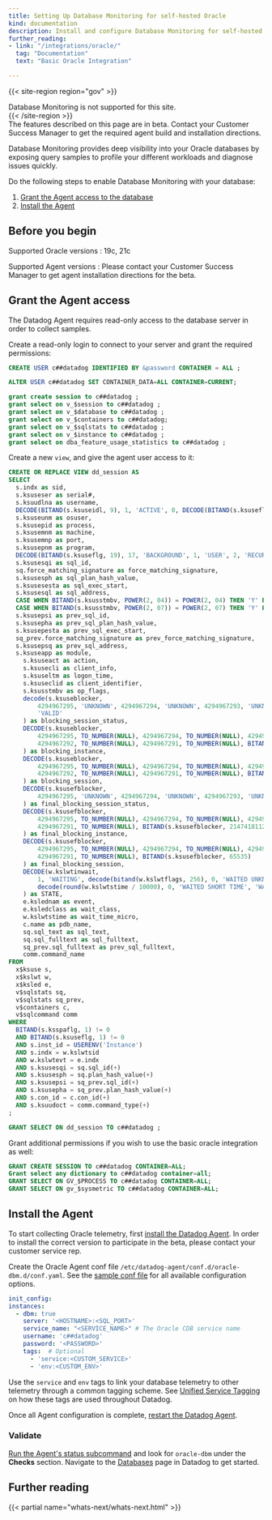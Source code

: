 ```yaml
---
title: Setting Up Database Monitoring for self-hosted Oracle
kind: documentation
description: Install and configure Database Monitoring for self-hosted SQL Server
further_reading:
- link: "/integrations/oracle/"
  tag: "Documentation"
  text: "Basic Oracle Integration"

---
```


{{< site-region region="gov" >}}
<div class="alert alert-warning">Database Monitoring is not supported for this site.</div>
{{< /site-region >}}

<div class="alert alert-info">
The features described on this page are in beta. Contact your Customer Success Manager to get the required agent build and installation directions.
</div>

Database Monitoring provides deep visibility into your Oracle databases by exposing query samples to profile your different workloads and diagnose issues quickly.

Do the following steps to enable Database Monitoring with your database:

1. [Grant the Agent access to the database](#grant-the-agent-access)
2. [Install the Agent](#install-the-agent)

## Before you begin

Supported Oracle versions
: 19c, 21c

Supported Agent versions
: Please contact your Customer Success Manager to get agent installation directions for the beta.

## Grant the Agent access

The Datadog Agent requires read-only access to the database server in order to collect samples.

Create a read-only login to connect to your server and grant the required permissions:

```SQL
CREATE USER c##datadog IDENTIFIED BY &password CONTAINER = ALL ;

ALTER USER c##datadog SET CONTAINER_DATA=ALL CONTAINER=CURRENT;

grant create session to c##datadog ;
grant select on v_$session to c##datadog ;
grant select on v_$database to c##datadog ;
grant select on v_$containers to c##datadog;
grant select on v_$sqlstats to c##datadog ;
grant select on v_$instance to c##datadog ;
grant select on dba_feature_usage_statistics to c##datadog ;
```

Create a new `view`, and give the agent user access to it:

```SQL
CREATE OR REPLACE VIEW dd_session AS
SELECT
  s.indx as sid,
  s.ksuseser as serial#,
  s.ksuudlna as username,
  DECODE(BITAND(s.ksuseidl, 9), 1, 'ACTIVE', 0, DECODE(BITAND(s.ksuseflg, 4096), 0, 'INACTIVE', 'CACHED'), 'KILLED') as status,
  s.ksuseunm as osuser,
  s.ksusepid as process,
  s.ksusemnm as machine,
  s.ksusemnp as port,
  s.ksusepnm as program,
  DECODE(BITAND(s.ksuseflg, 19), 17, 'BACKGROUND', 1, 'USER', 2, 'RECURSIVE', '?') as type,
  s.ksusesqi as sql_id,
  sq.force_matching_signature as force_matching_signature,
  s.ksusesph as sql_plan_hash_value,
  s.ksusesesta as sql_exec_start,
  s.ksusesql as sql_address,
  CASE WHEN BITAND(s.ksusstmbv, POWER(2, 04)) = POWER(2, 04) THEN 'Y' ELSE 'N' END as in_parse,
  CASE WHEN BITAND(s.ksusstmbv, POWER(2, 07)) = POWER(2, 07) THEN 'Y' ELSE 'N' END as in_hard_parse,
  s.ksusepsi as prev_sql_id,
  s.ksusepha as prev_sql_plan_hash_value,
  s.ksusepesta as prev_sql_exec_start,
  sq_prev.force_matching_signature as prev_force_matching_signature,
  s.ksusepsq as prev_sql_address,
  s.ksuseapp as module,
    s.ksuseact as action,
    s.ksusecli as client_info,
    s.ksuseltm as logon_time,
    s.ksuseclid as client_identifier,
    s.ksusstmbv as op_flags,
    decode(s.ksuseblocker,
        4294967295, 'UNKNOWN', 4294967294, 'UNKNOWN', 4294967293, 'UNKNOWN', 4294967292, 'NO HOLDER', 4294967291, 'NOT IN WAIT',
        'VALID'
    ) as blocking_session_status,
    DECODE(s.ksuseblocker,
        4294967295, TO_NUMBER(NULL), 4294967294, TO_NUMBER(NULL), 4294967293, TO_NUMBER(NULL),
        4294967292, TO_NUMBER(NULL), 4294967291, TO_NUMBER(NULL), BITAND(s.ksuseblocker, 2147418112) / 65536
    ) as blocking_instance,
    DECODE(s.ksuseblocker,
        4294967295, TO_NUMBER(NULL), 4294967294, TO_NUMBER(NULL), 4294967293, TO_NUMBER(NULL),
        4294967292, TO_NUMBER(NULL), 4294967291, TO_NUMBER(NULL), BITAND(s.ksuseblocker, 65535)
    ) as blocking_session,
    DECODE(s.ksusefblocker,
        4294967295, 'UNKNOWN', 4294967294, 'UNKNOWN', 4294967293, 'UNKNOWN', 4294967292, 'NO HOLDER', 4294967291, 'NOT IN WAIT', 'VALID'
    ) as final_blocking_session_status,
    DECODE(s.ksusefblocker,
        4294967295, TO_NUMBER(NULL), 4294967294, TO_NUMBER(NULL), 4294967293, TO_NUMBER(NULL), 4294967292, TO_NUMBER(NULL),
        4294967291, TO_NUMBER(NULL), BITAND(s.ksusefblocker, 2147418112) / 65536
    ) as final_blocking_instance,
    DECODE(s.ksusefblocker,
        4294967295, TO_NUMBER(NULL), 4294967294, TO_NUMBER(NULL), 4294967293, TO_NUMBER(NULL), 4294967292, TO_NUMBER(NULL),
        4294967291, TO_NUMBER(NULL), BITAND(s.ksusefblocker, 65535)
    ) as final_blocking_session,
    DECODE(w.kslwtinwait,
        1, 'WAITING', decode(bitand(w.kslwtflags, 256), 0, 'WAITED UNKNOWN TIME',
        decode(round(w.kslwtstime / 10000), 0, 'WAITED SHORT TIME', 'WAITED KNOWN TIME'))
    ) as STATE,
    e.kslednam as event,
    e.ksledclass as wait_class,
    w.kslwtstime as wait_time_micro,
    c.name as pdb_name,
    sq.sql_text as sql_text,
    sq.sql_fulltext as sql_fulltext,
    sq_prev.sql_fulltext as prev_sql_fulltext,
    comm.command_name
FROM
  x$ksuse s,
  x$kslwt w,
  x$ksled e,
  v$sqlstats sq,
  v$sqlstats sq_prev,
  v$containers c,
  v$sqlcommand comm
WHERE
  BITAND(s.ksspaflg, 1) != 0
  AND BITAND(s.ksuseflg, 1) != 0
  AND s.inst_id = USERENV('Instance')
  AND s.indx = w.kslwtsid
  AND w.kslwtevt = e.indx
  AND s.ksusesqi = sq.sql_id(+)
  AND s.ksusesph = sq.plan_hash_value(+)
  AND s.ksusepsi = sq_prev.sql_id(+)
  AND s.ksusepha = sq_prev.plan_hash_value(+)
  AND s.con_id = c.con_id(+)
  AND s.ksuudoct = comm.command_type(+)
;

GRANT SELECT ON dd_session TO c##datadog ;
```

Grant additional permissions if you wish to use the basic oracle integration as well:

```SQL
GRANT CREATE SESSION TO c##datadog CONTAINER=ALL;
Grant select any dictionary to c##datadog container=all;
GRANT SELECT ON GV_$PROCESS TO c##datadog CONTAINER=ALL;
GRANT SELECT ON gv_$sysmetric TO c##datadog CONTAINER=ALL;
```

## Install the Agent

To start collecting Oracle telemetry, first [install the Datadog Agent][1]. In order to install the correct version to participate in the beta, please contact your customer service rep.

Create the Oracle Agent conf file `/etc/datadog-agent/conf.d/oracle-dbm.d/conf.yaml`. See the [sample conf file][2] for all available configuration options.

```yaml
init_config:
instances:
  - dbm: true
    server: '<HOSTNAME>:<SQL_PORT>'
    service_name: "<SERVICE_NAME>" # The Oracle CDB service name
    username: 'c##datadog'
    password: '<PASSWORD>'
    tags:  # Optional
      - 'service:<CUSTOM_SERVICE>'
      - 'env:<CUSTOM_ENV>'
```

Use the `service` and `env` tags to link your database telemetry to other telemetry through a common tagging scheme. See [Unified Service Tagging][3] on how these tags are used throughout Datadog.

Once all Agent configuration is complete, [restart the Datadog Agent][4].

### Validate

[Run the Agent's status subcommand][5] and look for `oracle-dbm` under the **Checks** section. Navigate to the [Databases][6] page in Datadog to get started.

[1]: https://app.datadoghq.com/account/settings#agent
[2]: https://github.com/DataDog/datadog-agent/blob/main/cmd/agent/dist/conf.d/oracle-dbm.d/conf.yaml.example
[3]: /getting_started/tagging/unified_service_tagging
[4]: /agent/guide/agent-commands/#start-stop-and-restart-the-agent
[5]: /agent/guide/agent-commands/#agent-status-and-information
[6]: https://app.datadoghq.com/databases


## Further reading

{{< partial name="whats-next/whats-next.html" >}}
